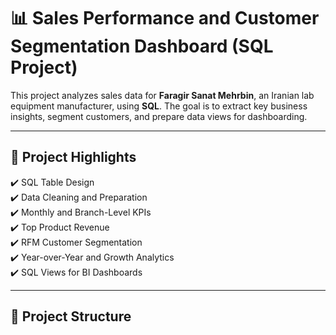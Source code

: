 # 📊 Sales Performance and Customer Segmentation Dashboard (SQL Project)

This project analyzes sales data for **Faragir Sanat Mehrbin**, an Iranian lab equipment manufacturer, using **SQL**. The goal is to extract key business insights, segment customers, and prepare data views for dashboarding.

---

## 🚀 Project Highlights

✔️ SQL Table Design  
✔️ Data Cleaning and Preparation  
✔️ Monthly and Branch-Level KPIs  
✔️ Top Product Revenue  
✔️ RFM Customer Segmentation  
✔️ Year-over-Year and Growth Analytics  
✔️ SQL Views for BI Dashboards

---

## 📁 Project Structure

